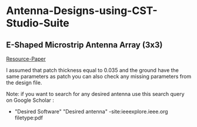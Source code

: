 # Antenna-Designs-using-CST-Studio-Suite

## E-Shaped Microstrip Antenna Array (3x3)

[Resource-Paper](https://pubs.acs.org/doi/10.1021/acsomega.3c06691?ref=pdf)

I assumed that patch thickness equal to 0.035 and the ground have the same parameters as patch you can also check any missing parameters from the design file.

Note: if you want to search for any desired antenna use this search query on Google Scholar : 

- "Desired Software" "Desired antenna" -site:ieeexplore.ieee.org  filetype:pdf
